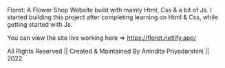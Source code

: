 Floret: A Flower Shop Website build with mainly Html, Css & a bit of Js. I started building this project after completing learning on Html & Css, while getting started with Js.




You can view the site live working here => https://floret.netlify.app/



All Rights Reserved || Created & Maintained By Anindita Priyadarshini || 2022

